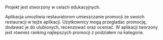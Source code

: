 Projekt jest stworzony w celach edukacyjnych.

Aplikacja umozliwia restauratorom umieszczanie promocji ze swoich restauracji w tejże aplikacji. Użytkownicy mogą 
przegladac promocję, dodawać je do ulubionych, recenzować oraz oceniać. W aplikacji tworzony jest równiez ranking
najlepszych promocji z podziałem na kategorie. 
